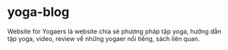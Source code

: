 # yoga-blog
Website for Yogaers là website chia sẻ phương pháp tập yoga, hướng dẫn tập yoga, video, review về những yogaer nổi tiếng, sách liên quan.
